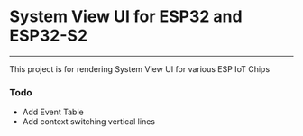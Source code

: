 # System View UI for ESP32 and ESP32-S2

---

This project is for rendering System View UI for various ESP IoT Chips

### Todo

- Add Event Table
- Add context switching vertical lines
